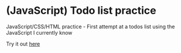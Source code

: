 # (JavaScript) Todo list practice
JavaScript/CSS/HTML practice - First attempt at a todos list using the JavaScript I currently know

Try it out [here](https://joryeugene.github.io/JavaScript-todo-list-practice/)
